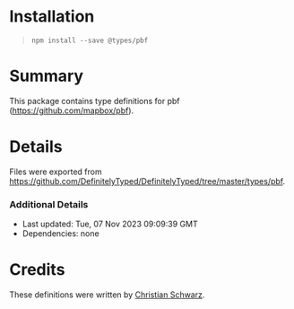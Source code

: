 # Installation
> `npm install --save @types/pbf`

# Summary
This package contains type definitions for pbf (https://github.com/mapbox/pbf).

# Details
Files were exported from https://github.com/DefinitelyTyped/DefinitelyTyped/tree/master/types/pbf.

### Additional Details
 * Last updated: Tue, 07 Nov 2023 09:09:39 GMT
 * Dependencies: none

# Credits
These definitions were written by [Christian Schwarz](https://github.com/cschwarz).
